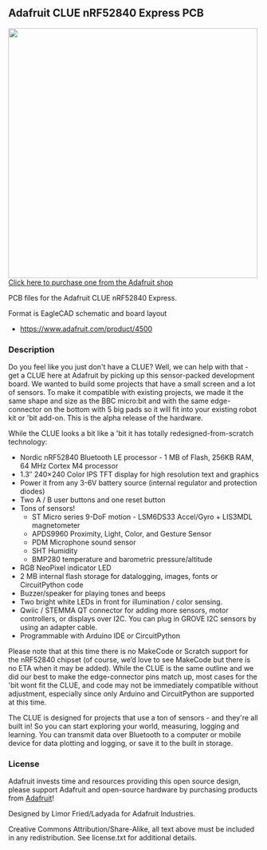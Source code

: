 ## Adafruit CLUE nRF52840 Express PCB

<a href="http://www.adafruit.com/products/4500"><img src="assets/4500.jpg?raw=true" width="500px"><br/>
Click here to purchase one from the Adafruit shop</a>

PCB files for the Adafruit CLUE nRF52840 Express. 

Format is EagleCAD schematic and board layout
* https://www.adafruit.com/product/4500

### Description

Do you feel like you just don't have a CLUE? Well, we can help with that - get a CLUE here at Adafruit by picking up this sensor-packed development board. We wanted to build some projects that have a small screen and a lot of sensors. To make it compatible with existing projects, we made it the same shape and size as the BBC micro:bit and with the same edge-connector on the bottom with 5 big pads so it will fit into your existing robot kit or 'bit add-on. This is the alpha release of the hardware.

While the CLUE looks a bit like a 'bit it has totally redesigned-from-scratch technology:

* Nordic nRF52840 Bluetooth LE processor - 1 MB of Flash, 256KB RAM, 64 MHz Cortex M4 processor
* 1.3″ 240×240 Color IPS TFT display for high resolution text and graphics
* Power it from any 3-6V battery source (internal regulator and protection diodes)
* Two A / B user buttons and one reset button
* Tons of sensors!
  * ST Micro series 9-DoF motion - LSM6DS33 Accel/Gyro + LIS3MDL magnetometer
  * APDS9960 Proximity, Light, Color, and Gesture Sensor
  * PDM Microphone sound sensor
  * SHT Humidity
  * BMP280 temperature and barometric pressure/altitude
* RGB NeoPixel indicator LED
* 2 MB internal flash storage for datalogging, images, fonts or CircuitPython code
* Buzzer/speaker for playing tones and beeps
* Two bright white LEDs in front for illumination / color sensing.
* Qwiic / STEMMA QT connector for adding more sensors, motor controllers, or displays over I2C. You can plug in GROVE I2C sensors by using an adapter cable.
* Programmable with Arduino IDE or CircuitPython

Please note that at this time there is no MakeCode or Scratch support for the nRF52840 chipset (of course, we’d love to see MakeCode but there is no ETA when it may be added). While the CLUE is the same outline and we did our best to make the edge-connector pins match up, most cases for the 'bit wont fit the CLUE, and code may not be immediately compatible without adjustment, especially since only Arduino and CircuitPython are supported at this time.

The CLUE is designed for projects that use a ton of sensors - and they're all built in! So you can start exploring your world, measuring, logging and learning. You can transmit data over Bluetooth to a computer or mobile device for data plotting and logging, or save it to the built in storage.

### License

Adafruit invests time and resources providing this open source design, please support Adafruit and open-source hardware by purchasing products from [Adafruit](https://www.adafruit.com)!

Designed by Limor Fried/Ladyada for Adafruit Industries.

Creative Commons Attribution/Share-Alike, all text above must be included in any redistribution. 
See license.txt for additional details.
